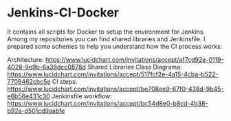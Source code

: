 # Jenkins-CI-Docker
It contains all scripts for Docker to setup the environment for Jenkins. Among my repositories you can find shared libraries and Jenkinsfile. I prepared some schemes to help you understand how the CI process works:

Architecture: https://www.lucidchart.com/invitations/accept/af7cd92e-0119-4028-9e9b-6a38dcc0878d
Shared Libraries Class Diagrama: https://www.lucidchart.com/invitations/accept/517fcf2e-4a15-4cba-b522-7709462cbc5e
CI steps: https://www.lucidchart.com/invitations/accept/be708ee9-67f0-438d-9b45-e6b56e431c30
Jenkinsfile workflow: https://www.lucidchart.com/invitations/accept/bc54d8e0-b8cd-4b38-b92a-d501cd9aabfe
